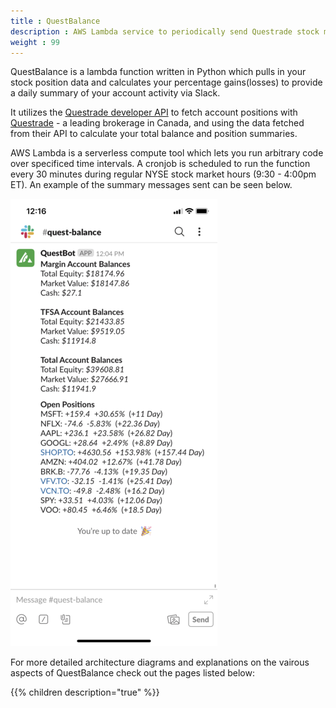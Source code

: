 ```yaml
---
title : QuestBalance
description : AWS Lambda service to periodically send Questrade stock market updates via SMS.
weight : 99
---
```


QuestBalance is a lambda function written in Python which pulls in your stock position data and calculates your percentage gains(losses) to provide a daily summary of your account activity via Slack.

It utilizes the [Questrade developer API](https://www.questrade.com/api) to fetch account positions with [Questrade](https://www.questrade.com/home) - a leading brokerage in Canada, and using the data fetched from their API to calculate your total balance and position summaries. 

AWS Lambda is a serverless compute tool which lets you run arbitrary code over specificed time intervals. A cronjob is scheduled to run the function every 30 minutes during regular NYSE stock market hours (9:30 - 4:00pm ET). An example of the summary messages sent can be seen below. 

![](sample_notification.png)

For more detailed architecture diagrams and explanations on the vairous aspects of QuestBalance check out the pages listed below:

{{% children description="true" %}}



